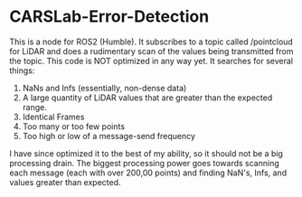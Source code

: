 # CARSLab-Error-Detection

This is a node for ROS2 (Humble). It subscribes to a topic called /pointcloud for LiDAR and does a rudimentary scan of the values being transmitted from the topic. This code is NOT optimized in any way yet.
It searches for several things:
1. NaNs and Infs (essentially, non-dense data)
2. A large quantity of LiDAR values that are greater than the expected range.
3. Identical Frames
4. Too many or too few points
5. Too high or low of a message-send frequency

I have since optimized it to the best of my ability, so it should not be a big processing drain. The biggest processing power goes towards scanning each message (each with over 200,00 points) and finding NaN's, Infs, and values greater than expected.
